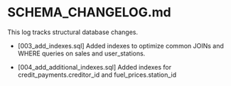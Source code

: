 # SCHEMA_CHANGELOG.md

This log tracks structural database changes.

- [003_add_indexes.sql] Added indexes to optimize common JOINs and WHERE queries on sales and user_stations.

- [004_add_additional_indexes.sql] Added indexes for credit_payments.creditor_id and fuel_prices.station_id
